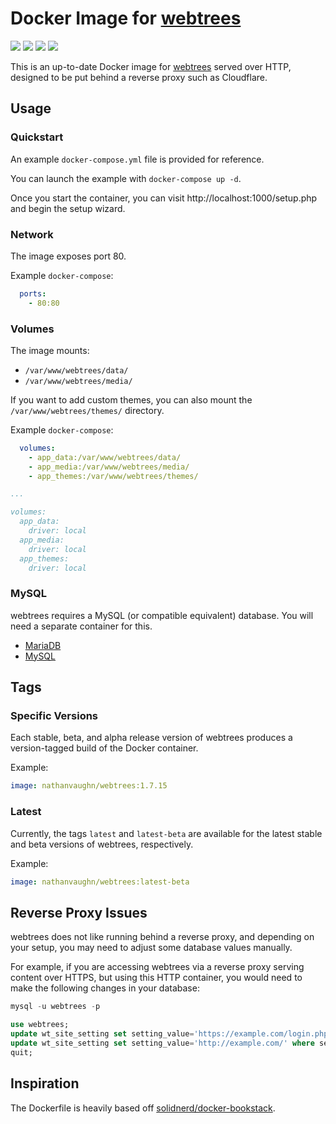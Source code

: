 # Docker Image for [webtrees](https://www.webtrees.net/index.php/en/)

[![](https://img.shields.io/docker/cloud/build/nathanvaughn/webtrees.svg?style=popout)](https://hub.docker.com/r/nathanvaughn/webtrees)
[![](https://images.microbadger.com/badges/image/nathanvaughn/webtrees.svg)](https://microbadger.com/images/nathanvaughn/webtrees)
[![](https://images.microbadger.com/badges/version/nathanvaughn/webtrees.svg)](https://microbadger.com/images/nathanvaughn/webtrees)
[![](https://images.microbadger.com/badges/license/nathanvaughn/webtrees.svg)](https://microbadger.com/images/nathanvaughn/webtrees)

This is an up-to-date Docker image for
[webtrees](https://github.com/fisharebest/webtrees) served over HTTP,
designed to be put behind a reverse proxy such as Cloudflare.

## Usage

### Quickstart

An example `docker-compose.yml` file is provided for reference.

You can launch the example with `docker-compose up -d`.

Once you start the container, you can visit http://localhost:1000/setup.php and
begin the setup wizard.

### Network

The image exposes port 80.

Example `docker-compose`:

```yml
  ports:
    - 80:80
```

### Volumes

The image mounts:
  - `/var/www/webtrees/data/`
  - `/var/www/webtrees/media/`

If you want to add custom themes, you can also mount the
`/var/www/webtrees/themes/` directory.

Example `docker-compose`:

```yml
  volumes:
    - app_data:/var/www/webtrees/data/
    - app_media:/var/www/webtrees/media/
    - app_themes:/var/www/webtrees/themes/

...

volumes:
  app_data:
    driver: local
  app_media:
    driver: local
  app_themes:
    driver: local
```

### MySQL

webtrees requires a MySQL (or compatible equivalent) database.
You will need a separate container for this.

- [MariaDB](https://hub.docker.com/_/mariadb)
- [MySQL](https://hub.docker.com/_/mysql)

## Tags

### Specific Versions
Each stable, beta, and alpha release version of webtrees
produces a version-tagged build of the Docker container.

Example:

```yml
image: nathanvaughn/webtrees:1.7.15
```

### Latest
Currently, the tags `latest` and `latest-beta` are available for the latest
stable and beta versions of webtrees, respectively.

Example:

```yml
image: nathanvaughn/webtrees:latest-beta
```

## Reverse Proxy Issues

webtrees does not like running behind a reverse proxy, and depending on your setup,
you may need to adjust some database values manually.

For example, if you are accessing webtrees via a reverse proxy serving content
over HTTPS, but using this HTTP container, you would need to make the following
changes in your database:

```sql
mysql -u webtrees -p

use webtrees;
update wt_site_setting set setting_value='https://example.com/login.php' where setting_name='LOGIN_URL';
update wt_site_setting set setting_value='http://example.com/' where setting_name='SERVER_URL';
quit;
```

## Inspiration
The Dockerfile is heavily based off
[solidnerd/docker-bookstack](https://github.com/solidnerd/docker-bookstack).
